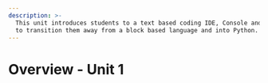 ```yaml
---
description: >-
  This unit introduces students to a text based coding IDE, Console and starts
  to transition them away from a block based language and into Python.
---
```


# Overview - Unit 1

